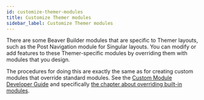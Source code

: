 ```yaml
---
id: customize-themer-modules
title: Customize Themer modules
sidebar_label: Customize Themer modules
---
```


There are some Beaver Builder modules that are specific to Themer layouts, such as the Post Navigation module for Singular layouts. You can modify or add features to these Themer-specific modules by overriding them with modules that you design.

The procedures for doing this are exactly the same as for creating custom modules that override standard modules. See the [Custom Module Developer Guide](/beaver-builder/developer/custom-modules) and specifically [the chapter about overriding built-in modules](/beaver-builder/developer/custom-modules/override-modules).
